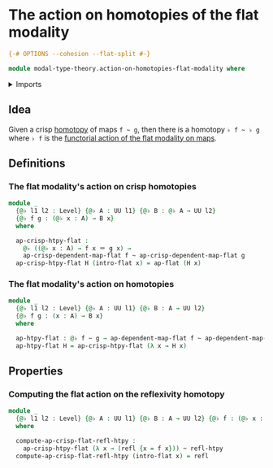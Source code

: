 # The action on homotopies of the flat modality

```agda
{-# OPTIONS --cohesion --flat-split #-}

module modal-type-theory.action-on-homotopies-flat-modality where
```

<details><summary>Imports</summary>

```agda
open import foundation.action-on-identifications-functions
open import foundation.dependent-pair-types
open import foundation.equivalences
open import foundation.function-types
open import foundation.homotopies
open import foundation.identity-types
open import foundation.injective-maps
open import foundation.retractions
open import foundation.retracts-of-types
open import foundation.sections
open import foundation.torsorial-type-families
open import foundation.universe-levels

open import modal-type-theory.action-on-identifications-crisp-functions
open import modal-type-theory.action-on-identifications-flat-modality
open import modal-type-theory.crisp-identity-types
open import modal-type-theory.flat-modality
open import modal-type-theory.functoriality-flat-modality
```

</details>

## Idea

Given a crisp [homotopy](foundation-core.homotopies.md) of maps `f ~ g`, then
there is a homotopy `♭ f ~ ♭ g` where `♭ f` is the
[functorial action of the flat modality on maps](modal-type-theory.functoriality-flat-modality.md).

## Definitions

### The flat modality's action on crisp homotopies

```agda
module _
  {@♭ l1 l2 : Level} {@♭ A : UU l1} {@♭ B : @♭ A → UU l2}
  {@♭ f g : (@♭ x : A) → B x}
  where

  ap-crisp-htpy-flat :
    @♭ ((@♭ x : A) → f x ＝ g x) →
    ap-crisp-dependent-map-flat f ~ ap-crisp-dependent-map-flat g
  ap-crisp-htpy-flat H (intro-flat x) = ap-flat (H x)
```

### The flat modality's action on homotopies

```agda
module _
  {@♭ l1 l2 : Level} {@♭ A : UU l1} {@♭ B : A → UU l2}
  {@♭ f g : (x : A) → B x}
  where

  ap-htpy-flat : @♭ f ~ g → ap-dependent-map-flat f ~ ap-dependent-map-flat g
  ap-htpy-flat H = ap-crisp-htpy-flat (λ x → H x)
```

## Properties

### Computing the flat action on the reflexivity homotopy

```agda
module _
  {@♭ l1 l2 : Level} {@♭ A : UU l1} {@♭ B : A → UU l2} {@♭ f : (@♭ x : A) → B x}
  where

  compute-ap-crisp-flat-refl-htpy :
    ap-crisp-htpy-flat (λ x → (refl {x = f x})) ~ refl-htpy
  compute-ap-crisp-flat-refl-htpy (intro-flat x) = refl
```
